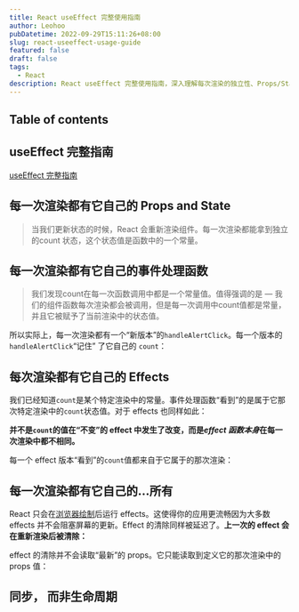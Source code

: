```yaml
---
title: React useEffect 完整使用指南
author: Leohoo
pubDatetime: 2022-09-29T15:11:26+08:00
slug: react-useeffect-usage-guide
featured: false
draft: false
tags:
  - React
description: React useEffect 完整使用指南，深入理解每次渲染的独立性、Props/State闭包特性和Effects生命周期管理机制。
---
```


## Table of contents

## **useEffect 完整指南**

[useEffect 完整指南](https://overreacted.io/zh-hans/a-complete-guide-to-useeffect/)

## **每一次渲染都有它自己的 Props and State**

> 当我们更新状态的时候，React 会重新渲染组件。每一次渲染都能拿到独立的count  状态，这个状态值是函数中的一个常量。
>

## **每一次渲染都有它自己的事件处理函数**

> 我们发现count在每一次函数调用中都是一个常量值。值得强调的是 — 我们的组件函数每次渲染都会被调用，但是每一次调用中count值都是常量，并且它被赋予了当前渲染中的状态值。
>

所以实际上，每一次渲染都有一个“新版本”的`handleAlertClick`。每一个版本的`handleAlertClick`“记住” 了它自己的  `count`：

## **每次渲染都有它自己的 Effects**

我们已经知道`count`是某个特定渲染中的常量。事件处理函数“看到”的是属于它那次特定渲染中的`count`状态值。对于 effects 也同样如此：

**并不是`count`的值在“不变”的 effect 中发生了改变，而是*effect 函数本身*在每一次渲染中都不相同。**

每一个 effect 版本“看到”的`count`值都来自于它属于的那次渲染：

## **每一次渲染都有它自己的…所有**

React 只会在[浏览器绘制](https://medium.com/@dan_abramov/this-benchmark-is-indeed-flawed-c3d6b5b6f97f)后运行 effects。这使得你的应用更流畅因为大多数 effects 并不会阻塞屏幕的更新。Effect 的清除同样被延迟了。**上一次的 effect 会在重新渲染后被清除：**

effect 的清除并不会读取“最新”的 props。它只能读取到定义它的那次渲染中的 props 值：

## **同步， 而非生命周期**
